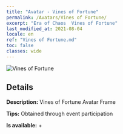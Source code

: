 ```yaml
---
title: "Avatar - Vines of Fortune"
permalink: /Avatars/Vines of Fortune/
excerpt: "Era of Chaos  Vines of Fortune"
last_modified_at: 2021-08-04
locale: en
ref: "Vines of Fortune.md"
toc: false
classes: wide
---
```

 ![Vines of Fortune](/images/a/avatarFrame_92.png)

## Details

 **Description:** Vines of Fortune Avatar Frame 

 **Tips:** Obtained through event participation 

 **Is available:**  + 

